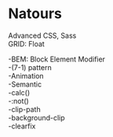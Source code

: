 # Natours
Advanced CSS, Sass<br>
GRID: Float

-BEM: Block Element Modifier<br>
-(7-1) pattern<br>
-Animation<br>
-Semantic<br>
-calc()<br>
-:not()<br>
-clip-path<br>
-background-clip<br>
-clearfix<br>
